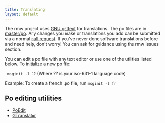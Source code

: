 ```yaml
---
title: Translating
layout: default
---
```


The rmw project uses [GNU
gettext](https://www.gnu.org/software/gettext/manual/html_node/index.html)
for translations. The po files are in
[master/po](https://github.com/theimpossibleastronaut/rmw/tree/master/po).
Any changes you make or translations you add can be submitted via a
normal [pull
request](https://github.com/theimpossibleastronaut/rmw/blob/master/CONTRIBUTING.md#pull-requests).
If you've never done software translations before and need help, don't worry!
You can ask for guidance using the rmw issues section.

You can edit a po file with any text editor or use one of the utilities listed below. To initialize a new po file:

<code class="w3-codespan">  msginit -l ??</code> (Where ?? is your iso-631-1 language code)

Example: To create a french .po file, run <code class="w3-codespan">msginit -l fr</code>

## Po editing utilities

* [PoEdit](https://poedit.net/)
* [GTranslator](https://wiki.gnome.org/Apps/Gtranslator)
